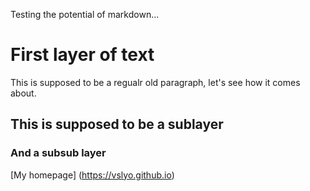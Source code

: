 Testing the potential of markdown...

# First layer of text

This is supposed to be a regualr old paragraph, let's see how it comes about.

## This is supposed to be a sublayer
### And a subsub layer

[My homepage] (https://vslyo.github.io)

